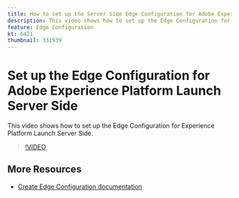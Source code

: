 ```yaml
---
title: How to set up the Server Side Edge Configuration for Adobe Experience Platform Launch Server Side
description: This video shows how to set up the Edge Configuration for Experience Platform Launch Server Side. 
feature: Edge Configuration
kt: 6421
thumbnail: 331939
---
```


# Set up the Edge Configuration for Adobe Experience Platform Launch Server Side

This video shows how to set up the Edge Configuration for Experience Platform Launch Server Side. 

>[!VIDEO](https://video.tv.adobe.com/v/331939?quality=12&learn=on)

## More Resources

* [Create Edge Configuration documentation](https://experienceleague.adobe.com/docs/launch/using/server-side-info/server-side-getting-started.html#create-edge-configuration)
